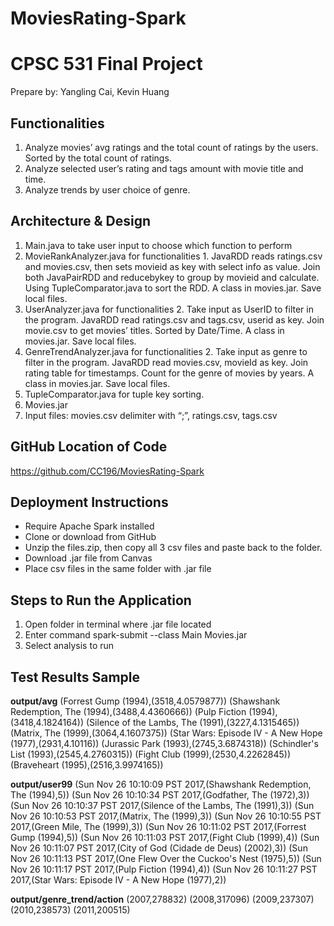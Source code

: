 # MoviesRating-Spark
# CPSC 531 Final Project
Prepare by: Yangling Cai, Kevin Huang
## Functionalities  
1. Analyze movies’ avg ratings and the total count of ratings by the users. Sorted by the total count of ratings.
2. Analyze selected user’s rating and tags amount with movie title and time.
3. Analyze trends by user choice of genre.
## Architecture & Design
1. Main.java to take user input to choose which function to perform
2. MovieRankAnalyzer.java for functionalities 1. JavaRDD reads ratings.csv and movies.csv, then sets movieid as key with select info as value. Join both JavaPairRDD and reducebykey to group by movieid and calculate. Using TupleComparator.java to sort the RDD. A class in movies.jar. Save local files.
3. UserAnalyzer.java for functionalities 2. Take input as UserID to filter in the program. JavaRDD read ratings.csv and tags.csv, userid as key. Join movie.csv to get movies’ titles. Sorted by Date/Time. A class in movies.jar. Save local files.
4. GenreTrendAnalyzer.java for functionalities 2. Take input as genre to filter in the program. JavaRDD read movies.csv, movieId as key. Join rating table for timestamps. Count for the genre of movies by years. A class in movies.jar. Save local files.
5. TupleComparator.java for tuple key sorting.
6. Movies.jar
7. Input files: movies.csv delimiter with “;”, ratings.csv, tags.csv
## GitHub Location of Code
https://github.com/CC196/MoviesRating-Spark
## Deployment Instructions
- Require Apache Spark installed
- Clone or download from GitHub
- Unzip the files.zip, then copy all 3 csv files and paste back to the folder.
- Download .jar file from Canvas
- Place csv files in the same folder with .jar file

## Steps to Run the Application
1. Open folder in terminal where .jar file located
2. Enter command spark-submit --class Main Movies.jar
3. Select analysis to run
## Test Results Sample
**output/avg**
(Forrest Gump (1994),(3518,4.0579877))
(Shawshank Redemption, The (1994),(3488,4.4360666))
(Pulp Fiction (1994),(3418,4.1824164))
(Silence of the Lambs, The (1991),(3227,4.1315465))
(Matrix, The (1999),(3064,4.1607375))
(Star Wars: Episode IV - A New Hope (1977),(2931,4.10116))
(Jurassic Park (1993),(2745,3.6874318))
(Schindler's List (1993),(2545,4.2760315))
(Fight Club (1999),(2530,4.2262845))
(Braveheart (1995),(2516,3.9974165))

**output/user99**
(Sun Nov 26 10:10:09 PST 2017,(Shawshank Redemption, The (1994),5))
(Sun Nov 26 10:10:34 PST 2017,(Godfather, The (1972),3))
(Sun Nov 26 10:10:37 PST 2017,(Silence of the Lambs, The (1991),3))
(Sun Nov 26 10:10:53 PST 2017,(Matrix, The (1999),3))
(Sun Nov 26 10:10:55 PST 2017,(Green Mile, The (1999),3))
(Sun Nov 26 10:11:02 PST 2017,(Forrest Gump (1994),5))
(Sun Nov 26 10:11:03 PST 2017,(Fight Club (1999),4))
(Sun Nov 26 10:11:07 PST 2017,(City of God (Cidade de Deus) (2002),3))
(Sun Nov 26 10:11:13 PST 2017,(One Flew Over the Cuckoo's Nest (1975),5))
(Sun Nov 26 10:11:17 PST 2017,(Pulp Fiction (1994),4))
(Sun Nov 26 10:11:27 PST 2017,(Star Wars: Episode IV - A New Hope (1977),2))

**output/genre_trend/action**
(2007,278832)
(2008,317096)
(2009,237307)
(2010,238573)
(2011,200515)

